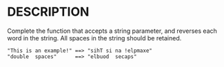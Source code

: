 #   DESCRIPTION
Complete the function that accepts a string parameter, and reverses each word in the string. All spaces in the string should be retained.

``` Examples
"This is an example!" ==> "sihT si na !elpmaxe"
"double  spaces"      ==> "elbuod  secaps"